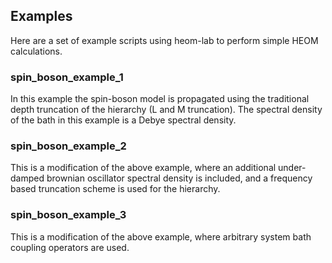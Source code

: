 ## Examples

Here are a set of example scripts using heom-lab to perform simple HEOM calculations.

### spin_boson_example_1

In this example the spin-boson model is propagated using the traditional depth truncation of the hierarchy (L and M truncation). The spectral density of the bath in this example is a Debye spectral density.

### spin_boson_example_2

This is a modification of the above example, where an additional under-damped brownian oscillator spectral density is included, and a frequency based truncation scheme is used for the hierarchy.

### spin_boson_example_3

This is a modification of the above example, where arbitrary system bath coupling operators are used.
